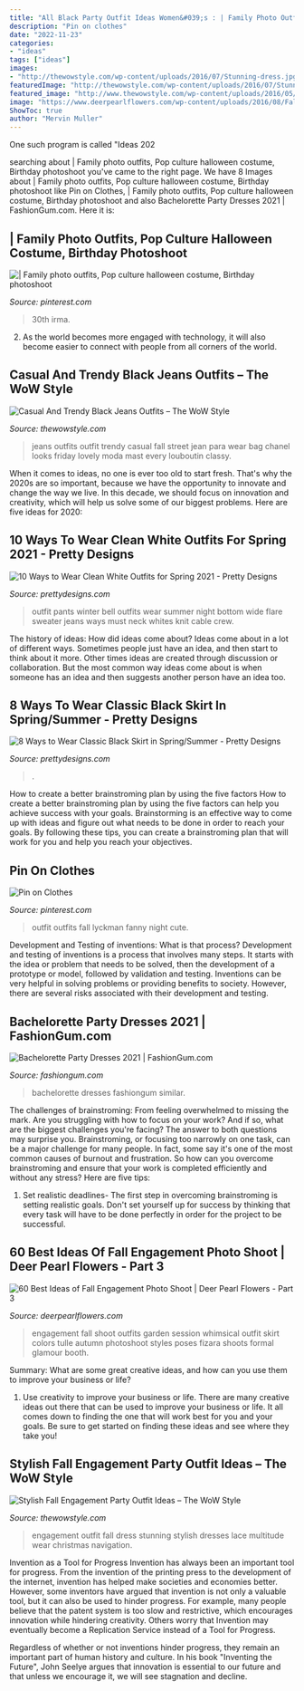 ```yaml
---
title: "All Black Party Outfit Ideas Women&#039;s : | Family Photo Outfits, Pop Culture Halloween Costume, Birthday Photoshoot"
description: "Pin on clothes"
date: "2022-11-23"
categories:
- "ideas"
tags: ["ideas"]
images:
- "http://thewowstyle.com/wp-content/uploads/2016/07/Stunning-dress.jpg"
featuredImage: "http://thewowstyle.com/wp-content/uploads/2016/07/Stunning-dress.jpg"
featured_image: "http://www.thewowstyle.com/wp-content/uploads/2016/05/Lovely-Black-Jeans-Outfits.jpg"
image: "https://www.deerpearlflowers.com/wp-content/uploads/2016/08/Fall-Engagement-Photo-Shoot-and-Poses-Ideas-53.jpg"
ShowToc: true
author: "Mervin Muller"
---
```



One such program is called "Ideas 202
	

		
searching about | Family photo outfits, Pop culture halloween costume, Birthday photoshoot you've came to the right page. We have 8 Images about | Family photo outfits, Pop culture halloween costume, Birthday photoshoot like Pin on Clothes, | Family photo outfits, Pop culture halloween costume, Birthday photoshoot and also Bachelorette Party Dresses 2021 | FashionGum.com. Here it is:
		
    
## | Family Photo Outfits, Pop Culture Halloween Costume, Birthday Photoshoot

<img loading=lazy src="https://i.pinimg.com/736x/74/ae/92/74ae920e1f893f28d3deb22c0b083061.jpg" onerror="this.onerror=null;this.src='https://tse1.mm.bing.net/th?id=OIP.1QEZMD7hO0a7wJgLXIEvsQHaLF&amp;pid=15.1';" alt="| Family photo outfits, Pop culture halloween costume, Birthday photoshoot">

_Source: pinterest.com_

>30th irma. 

	

2. As the world becomes more engaged with technology, it will also become easier to connect with people from all corners of the world. 

    
## Casual And Trendy Black Jeans Outfits – The WoW Style

<img loading=lazy src="http://www.thewowstyle.com/wp-content/uploads/2016/05/Lovely-Black-Jeans-Outfits.jpg" onerror="this.onerror=null;this.src='https://tse4.mm.bing.net/th?id=OIP.eMInuOYsV2FZdezfvaYStAHaKE&amp;pid=15.1';" alt="Casual And Trendy Black Jeans Outfits – The WoW Style">

_Source: thewowstyle.com_

>jeans outfits outfit trendy casual fall street jean para wear bag chanel looks friday lovely moda mast every louboutin classy. 

	

When it comes to ideas, no one is ever too old to start fresh. That's why the 2020s are so important, because we have the opportunity to innovate and change the way we live. In this decade, we should focus on innovation and creativity, which will help us solve some of our biggest problems. Here are five ideas for 2020:

    
## 10 Ways To Wear Clean White Outfits For Spring 2021 - Pretty Designs

<img loading=lazy src="http://www.prettydesigns.com/wp-content/uploads/2014/01/White-Outfit-crew-neck-white-sweater-with-white-pants.jpg" onerror="this.onerror=null;this.src='https://tse2.mm.bing.net/th?id=OIP.v52ZsuvITwNrb6l-NHHcdQHaLG&amp;pid=15.1';" alt="10 Ways to Wear Clean White Outfits for Spring 2021 - Pretty Designs">

_Source: prettydesigns.com_

>outfit pants winter bell outfits wear summer night bottom wide flare sweater jeans ways must neck whites knit cable crew. 

	

The history of ideas: How did ideas come about?
Ideas come about in a lot of different ways. Sometimes people just have an idea, and then start to think about it more. Other times ideas are created through discussion or collaboration. But the most common way ideas come about is when someone has an idea and then suggests another person have an idea too.

    
## 8 Ways To Wear Classic Black Skirt In Spring/Summer - Pretty Designs

<img loading=lazy src="https://www.prettydesigns.com/wp-content/uploads/2014/01/Classic-black-skirt-outfit-idea-for-spring-2014Black-Skirt-Yellow-Top-Black-Tights.jpg" onerror="this.onerror=null;this.src='https://tse3.mm.bing.net/th?id=OIP.VCuplUARJ8UAqVbSkMsLqgHaNv&amp;pid=15.1';" alt="8 Ways to Wear Classic Black Skirt in Spring/Summer - Pretty Designs">

_Source: prettydesigns.com_

>. 

	

How to create a better brainstroming plan by using the five factors
How to create a better brainstroming plan by using the five factors can help you achieve success with your goals. Brainstorming is an effective way to come up with ideas and figure out what needs to be done in order to reach your goals. By following these tips, you can create a brainstroming plan that will work for you and help you reach your objectives.

    
## Pin On Clothes

<img loading=lazy src="https://i.pinimg.com/736x/6a/14/ea/6a14ea1260c929755d4334dd09e7b5db--black-outfits-all-black-party-outfit.jpg" onerror="this.onerror=null;this.src='https://tse1.mm.bing.net/th?id=OIP.85mMnw0sIgf3WMmsE7oD2QAAAA&amp;pid=15.1';" alt="Pin on Clothes">

_Source: pinterest.com_

>outfit outfits fall lyckman fanny night cute. 

	

Development and Testing of inventions: What is that process?
Development and testing of inventions is a process that involves many steps. It starts with the idea or problem that needs to be solved, then the development of a prototype or model, followed by validation and testing. Inventions can be very helpful in solving problems or providing benefits to society. However, there are several risks associated with their development and testing.

    
## Bachelorette Party Dresses 2021 | FashionGum.com

<img loading=lazy src="http://fashiongum.com/wp-content/uploads/2015/01/Bachelorette-Party-Dresses-02.jpg" onerror="this.onerror=null;this.src='https://tse4.mm.bing.net/th?id=OIP.CkT-UHj_tUjLQ_8bhCzmjgHaLH&amp;pid=15.1';" alt="Bachelorette Party Dresses 2021 | FashionGum.com">

_Source: fashiongum.com_

>bachelorette dresses fashiongum similar. 

	

The challenges of brainstroming: From feeling overwhelmed to missing the mark.
Are you struggling with how to focus on your work? And if so, what are the biggest challenges you're facing? The answer to both questions may surprise you. Brainstroming, or focusing too narrowly on one task, can be a major challenge for many people. In fact, some say it's one of the most common causes of burnout and frustration. 
So how can you overcome brainstroming and ensure that your work is completed efficiently and without any stress? Here are five tips: 

1. Set realistic deadlines- The first step in overcoming brainstroming is setting realistic goals. Don't set yourself up for success by thinking that every task will have to be done perfectly in order for the project to be successful.

    
## 60 Best Ideas Of Fall Engagement Photo Shoot | Deer Pearl Flowers - Part 3

<img loading=lazy src="https://www.deerpearlflowers.com/wp-content/uploads/2016/08/Fall-Engagement-Photo-Shoot-and-Poses-Ideas-53.jpg" onerror="this.onerror=null;this.src='https://tse2.mm.bing.net/th?id=OIP.7_vg_RnJURCIyKOVLGQ8AwHaLH&amp;pid=15.1';" alt="60 Best Ideas of Fall Engagement Photo Shoot | Deer Pearl Flowers - Part 3">

_Source: deerpearlflowers.com_

>engagement fall shoot outfits garden session whimsical outfit skirt colors tulle autumn photoshoot styles poses fizara shoots formal glamour booth. 

	

Summary: What are some great creative ideas, and how can you use them to improve your business or life?
1. Use creativity to improve your business or life.
There are many creative ideas out there that can be used to improve your business or life. It all comes down to finding the one that will work best for you and your goals. Be sure to get started on finding these ideas and see where they take you!

    
## Stylish Fall Engagement Party Outfit Ideas – The WoW Style

<img loading=lazy src="http://thewowstyle.com/wp-content/uploads/2016/07/Stunning-dress.jpg" onerror="this.onerror=null;this.src='https://tse4.mm.bing.net/th?id=OIP.k4B0V4Jq4p1sk87Zo9QmOgHaLH&amp;pid=15.1';" alt="Stylish Fall Engagement Party Outfit Ideas – The WoW Style">

_Source: thewowstyle.com_

>engagement outfit fall dress stunning stylish dresses lace multitude wear christmas navigation. 

	

Invention as a Tool for Progress
Invention has always been an important tool for progress. From the invention of the printing press to the development of the internet, invention has helped make societies and economies better. 
However, some inventors have argued that invention is not only a valuable tool, but it can also be used to hinder progress. For example, many people believe that the patent system is too slow and restrictive, which encourages innovation while hindering creativity. Others worry that Invention may eventually become a Replication Service instead of a Tool for Progress.

Regardless of whether or not inventions hinder progress, they remain an important part of human history and culture. In his book "Inventing the Future", John Seelye argues that innovation is essential to our future and that unless we encourage it, we will see stagnation and decline.

